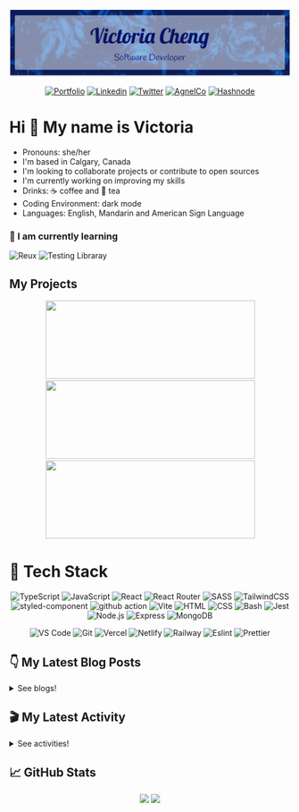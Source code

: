 <div align="center">

  ![banner](./banner/banner.png)

</div>

<div align="center">

[![Portfolio](https://img.shields.io/badge/-Portfolio-d3d3d3?&style=for-the-badge&logo=appveyor&logo=aboutdotme&logoColor=black)](https://victoriacheng15.vercel.app/)
[![Linkedin](https://img.shields.io/badge/LinkedIn-0077B5?style=for-the-badge&logo=linkedin&logoColor=white)](https://www.linkedin.com/in/victoriacheng15/)
[![Twitter](https://img.shields.io/badge/Twitter-1DA1F2?style=for-the-badge&logo=twitter&logoColor=white)](https://twitter.com/viktoriacheng15)
[![AgnelCo](https://img.shields.io/badge/AngelList-000000?style=for-the-badge&logo=angellist&logoColor=white)](https://angel.co/u/victoriacheng15)
[![Hashnode](https://img.shields.io/badge/Hashnode-2962FF?style=for-the-badge&logo=hashnode&logoColor=white)](https://victoriacheng15.hashnode.dev/)

</div>

# Hi 👋 My name is Victoria

- Pronouns: she/her
- I'm based in Calgary, Canada
- I'm looking to collaborate projects or contribute to open sources
- I'm currently working on improving my skills
- Drinks: ☕ coffee and 🍵 tea
- Coding Environment: dark mode
- Languages: English, Mandarin and American Sign Language

### 🌱 I am currently learning

![Reux](https://img.shields.io/badge/Redux-764ABC.svg?style=for-the-badge&logo=Redux&logoColor=white) ![Testing Libraray](https://img.shields.io/badge/Testing%20Library-E33332.svg?style=for-the-badge&logo=Testing-Library&logoColor=white)


<!-- ## 🏫 I am planning to learning -->

## My Projects

<div align="center">

[<img src='https://github-readme-stats-victoriacheng15.vercel.app/api/pin/?username=victoriacheng15&repo=bubble-tea-api&bg_color=00172e&title_color=70b8ff&text_color=f5f5f5&icon_color=70b8ff&border_color=0070e0' height="140" width="375" />](https://github.com/victoriacheng15/bubble-tea-api#readme)  
[<img src='https://github-readme-stats-victoriacheng15.vercel.app/api/pin/?username=victoriacheng15&repo=rest-countries-api-ts&bg_color=00172e&title_color=70b8ff&text_color=f5f5f5&icon_color=70b8ff&border_color=0070e0' height="140" width="375" />](https://github.com/victoriacheng15/rest-countries-api-ts#readme)  
[<img src='https://github-readme-stats-victoriacheng15.vercel.app/api/pin/?username=victoriacheng15&repo=fem-space-tourism&bg_color=00172e&title_color=70b8ff&text_color=f5f5f5&icon_color=70b8ff&border_color=0070e0' height="140" width="375" />](https://github.com/victoriacheng15/fem-space-tourism#readme) 
  
</div>

# 💼 Tech Stack

<div align="center">

![TypeScript](https://img.shields.io/badge/TypeScript-3178C6.svg?style=for-the-badge&logo=TypeScript&logoColor=white) ![JavaScript](https://img.shields.io/badge/JavaScript-F7DF1E.svg?style=for-the-badge&logo=JavaScript&logoColor=black) ![React](https://img.shields.io/badge/React-61DAFB.svg?style=for-the-badge&logo=React&logoColor=black) ![React Router](https://img.shields.io/badge/React%20Router-CA4245.svg?style=for-the-badge&logo=React-Router&logoColor=white) ![SASS](https://img.shields.io/badge/Sass-CC6699.svg?style=for-the-badge&logo=Sass&logoColor=white) ![TailwindCSS](https://img.shields.io/badge/Tailwind%20CSS-06B6D4.svg?style=for-the-badge&logo=Tailwind-CSS&logoColor=white) ![styled-component](https://img.shields.io/badge/styledcomponents-DB7093.svg?style=for-the-badge&logo=styled-components&logoColor=white) ![github action](https://img.shields.io/badge/GitHub%20Actions-2088FF.svg?style=for-the-badge&logo=GitHub-Actions&logoColor=white) ![Vite](https://img.shields.io/badge/Vite-646CFF.svg?style=for-the-badge&logo=Vite&logoColor=white) ![HTML](https://img.shields.io/badge/HTML5-E34F26?style=for-the-badge&logo=html5&logoColor=white) ![CSS](https://img.shields.io/badge/-css3-1572B6?&style=for-the-badge&logo=css3&logoColor=white) ![Bash](https://img.shields.io/badge/GNU%20Bash-4EAA25.svg?style=for-the-badge&logo=GNU-Bash&logoColor=white) ![Jest](https://img.shields.io/badge/Jest-C21325?style=for-the-badge&logo=jest&logoColor=white) ![Node.js](https://img.shields.io/badge/Node.js-339933?style=for-the-badge&logo=nodedotjs&logoColor=white) ![Express](https://img.shields.io/badge/Express.js-000000?style=for-the-badge&logo=express&logoColor=white) ![MongoDB](https://img.shields.io/badge/MongoDB-4EA94B?style=for-the-badge&logo=mongodb&logoColor=white)

![VS Code](https://img.shields.io/badge/-VSCode-007ACC?&style=for-the-badge&logo=visual-studio-code&logoColor=white) ![Git](https://img.shields.io/badge/-Git-F05032?&style=for-the-badge&logo=git&logoColor=white) ![Vercel](https://img.shields.io/badge/Vercel-000000?style=for-the-badge&logo=vercel&logoColor=white) ![Netlify](https://img.shields.io/badge/Netlify-00C7B7?style=for-the-badge&logo=netlify&logoColor=white) ![Railway](https://img.shields.io/badge/Railway-0B0D0E.svg?style=for-the-badge&logo=Railway&logoColor=white) ![Eslint](https://img.shields.io/badge/eslint-3A33D1?style=for-the-badge&logo=eslint&logoColor=white) ![Prettier](https://img.shields.io/badge/prettier-1A2C34?style=for-the-badge&logo=prettier&logoColor=F7BA3E)
  
</div>


## 👇 My Latest Blog Posts

<details close>
<summary>See blogs!</summary>
  
<!-- BLOG-POST-LIST:START -->
 - 💯 [React Hooks - useMemo](https://victoriacheng15.vercel.app/blog/react-hooks-useMemo)
 - 🌮 [React Hooks - useContext](https://victoriacheng15.vercel.app/blog/react-hooks-usecontext)
 - 💫 [The Wrapped Journal for 2022](https://victoriacheng15.vercel.app/blog/the-wrapped-journal-for-2022)
 - 💫 [React Hooks - useReducer](https://victoriacheng15.vercel.app/blog/react-hooks-usereducer)
 - 🌮 [React Hooks - useEffect](https://victoriacheng15.vercel.app/blog/react-hooks-useeffect)<!-- BLOG-POST-LIST:END -->

</details>

## 🎬 My Latest Activity

<details close>
<summary>See activities!</summary>

<!--RECENT_ACTIVITY:start-->
1. ⬆️ Pushed 1 commit(s) to [victoriacheng15/codewars](https://github.com/victoriacheng15/codewars)
2. 🎉 Merged PR [#21](https://github.com/victoriacheng15/codewars/pull/21) in [victoriacheng15/codewars](https://github.com/victoriacheng15/codewars)
3. 💪 Opened PR [#21](https://github.com/victoriacheng15/codewars/pull/21) in [victoriacheng15/codewars](https://github.com/victoriacheng15/codewars)
4. ⬆️ Pushed 1 commit(s) to [victoriacheng15/codewars](https://github.com/victoriacheng15/codewars)
5. 🎉 Merged PR [#20](https://github.com/victoriacheng15/codewars/pull/20) in [victoriacheng15/codewars](https://github.com/victoriacheng15/codewars)
<!--RECENT_ACTIVITY:end-->

</details>

## 📈 GitHub Stats

<div align="center">

[<img src='https://github-readme-stats-victoriacheng15.vercel.app/api?username=victoriacheng15&bg_color=00172e&title_color=70b8ff&text_color=f97316&icon_color=70b8ff&border_color=0070e0&show_icons=true' height="150" />](https://github.com/anuraghazra/github-readme-stats) [<img src='https://streak-stats.demolab.com?user=victoriacheng15&theme=dark&background=00172E&border=0070E0&dates=F5F5F5&currStreakNum=70B8FF&sideNums=70B8FF&sideLabels=70B8FF' height="150" />](https://streak-stats.demolab.com)

</div>

